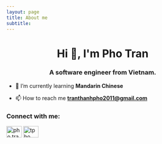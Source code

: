 ```yaml
---
layout: page
title: About me
subtitle:
---
```


<h1 align="center">Hi 👋, I'm Pho Tran</h1>
<h3 align="center">A software engineer from Vietnam.</h3>

- 🌱 I’m currently learning **Mandarin Chinese**

- 📫 How to reach me **tranthanhpho2011@gmail.com**

<h3 align="left">Connect with me:</h3>
<p align="left">
<a href="https://www.instagram.com/pho.tran/" target="blank"><img align="center" src="https://www.instagram.com/static/images/ico/favicon.svg/fc72dd4bfde8.svg" alt="pho.tran" height="30" width="40" /></a>
<a href="https://linkedin.com/in/tpho" target="blank"><img align="center" src="https://cdn.jsdelivr.net/npm/simple-icons@3.0.1/icons/linkedin.svg" alt="tpho" height="30" width="40" /></a>
</p>
